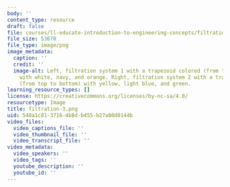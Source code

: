 ```yaml
---
body: ''
content_type: resource
draft: false
file: courses/ll-educate-introduction-to-engineering-concepts/filtration-3.png
file_size: 53670
file_type: image/png
image_metadata:
  caption: ''
  credit: ''
  image-alt: Left, filtration system 1 with a trapezoid colored (from top to bottom)
    with white, navy, and orange. Right, filtration system 2 with a trapezoid colored
    (from top to bottom) with yellow, light blue, and green.
learning_resource_types: []
license: https://creativecommons.org/licenses/by-nc-sa/4.0/
resourcetype: Image
title: filtration-3.png
uid: 548a1c81-3716-4b8d-b455-b27a00d8144b
video_files:
  video_captions_file: ''
  video_thumbnail_file: ''
  video_transcript_file: ''
video_metadata:
  video_speakers: ''
  video_tags: ''
  youtube_description: ''
  youtube_id: ''
---
```


